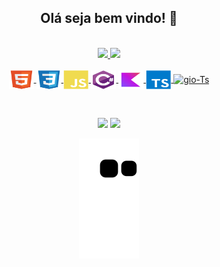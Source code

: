 ## <div align="center">Olá seja bem vindo! 👋</div>

<div align="center"><br>
  <a href="https://github.com/giospo">
  <img height="160em" src="https://github-readme-stats.vercel.app/api?username=giospo&show_icons=true&theme=github_dark&include_all_commits=true&count_private=true"/>
  <img height="160em" src="https://github-readme-stats.vercel.app/api/top-langs/?username=giospo&layout=compact&langs_count=7&theme=github_dark"/>
</div>

<div style="display: inline_block">
  <div align="center"><br>
    <img align="center" alt="gio-HTML" height="30" width="40" src="https://raw.githubusercontent.com/devicons/devicon/master/icons/html5/html5-original.svg">
    <img align="center" alt="gio-CSS" height="30" width="40" src="https://raw.githubusercontent.com/devicons/devicon/master/icons/css3/css3-original.svg">
    <img align="center" alt="gio-Js" height="30" width="40" src="https://raw.githubusercontent.com/devicons/devicon/master/icons/javascript/javascript-plain.svg">    
    <img align="center" alt="gio-C#" height="30" width="40" src="https://raw.githubusercontent.com/devicons/devicon/master/icons/csharp/csharp-original.svg">
    <img align="center" alt="gio-kotlin" height="30" width="40" src="https://raw.githubusercontent.com/devicons/devicon/master/icons/kotlin/kotlin-original.svg">
    <img align="center" alt="gio-Ts" height="30" width="40" src="https://raw.githubusercontent.com/devicons/devicon/master/icons/typescript/typescript-plain.svg">  
    

<img align="center" alt="gio-Ts" height="30" width="40" src="https://user-images.githubusercontent.com/89616269/209887773-d0b9ab10-302c-4a90-b33d-d71304878e63.mp4">


  </div>
</div>

##

<div align="center"><br>
   <a href = "https://accounts.google.com/signin/v2/identifier?continue=https%3A%2F%2Fmail.google.com%2Fmail%2F&service=mail&sacu=1&rip=1&flowName=GlifWebSignIn&flowEntry=ServiceLogin"><img src="https://img.shields.io/badge/-Gmail-d54b3d?style=for-the-badge&logo=gmail&logoColor=white" target="_blank"></a>
  <a href="https://www.linkedin.com/in/giovanni-cesar-sposito-802022193/" target="_blank"><img src="https://img.shields.io/badge/-LinkedIn-%230077B5?style=for-the-badge&logo=linkedin&logoColor=white" target="_blank"></a> 
 
  ![Snake animation](https://github.com/giospo/giospo/blob/output/github-contribution-grid-snake.svg)
 
 </div>
